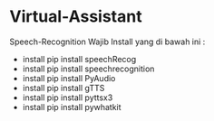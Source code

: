 # Virtual-Assistant

Speech-Recognition
Wajib Install yang di bawah ini :

- install pip install speechRecog
- install pip install speechrecognition
- install pip install PyAudio
- install pip install gTTS
- install pip install pyttsx3
- install pip install pywhatkit
